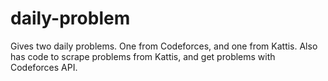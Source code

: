 # daily-problem

Gives two daily problems. One from Codeforces, and one from Kattis. Also has code to scrape problems from Kattis, and get problems with Codeforces API. 
